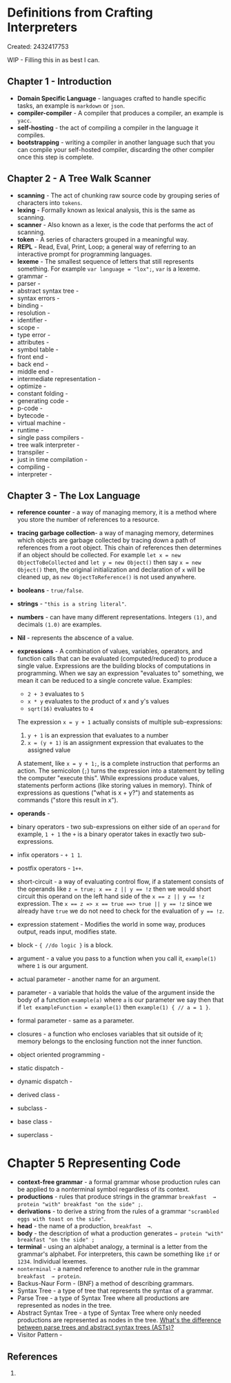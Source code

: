 # Definitions from Crafting Interpreters
Created: 2432417753

WIP - Filling this in as best I can.

## Chapter 1 - Introduction
* **Domain Specific Language** - languages crafted to handle specific tasks, an example is `markdown` or `json`.
* **compiler-compiler** - A compiler that produces a compiler, an example is `yacc`.
* **self-hosting** - the act of compiling a compiler in the language it compiles.
* **bootstrapping** - writing a compiler in another language such that you can compile your self-hosted compiler, discarding the other compiler once this step is complete.
## Chapter 2 - A Tree Walk Scanner
* **scanning** - The act of chunking raw source code by grouping series of characters into `tokens`.
* **lexing** -  Formally known as lexical analysis, this is the same as scanning.
* **scanner** - Also known as a lexer, is the code that performs the act of scanning.
* **token** - A series of characters grouped in a meaningful way.
* **REPL** - Read, Eval, Print, Loop; a general way of referring to an interactive prompt for programming languages.
* **lexeme** - The smallest sequence of letters that still represents something. For example `var language = "lox";`, `var` is a lexeme.
* grammar - 
* parser - 
* abstract syntax tree - 
* syntax errors - 
* binding - 
* resolution - 
* identifier - 
* scope - 
* type error - 
* attributes - 
* symbol table - 
* front end - 
* back end -
* middle end -
* intermediate representation - 
* optimize -
* constant folding - 
* generating code - 
* p-code -
* bytecode - 
* virtual machine -
* runtime - 
* single pass compilers - 
* tree walk interpreter -
* transpiler - 
* just in time compilation -
* compiling - 
* interpreter - 

## Chapter  3 - The Lox Language
* **reference counter** - a way of managing memory, it is a method where you store the number of references to a resource.
* **tracing garbage collection**- a way of managing memory, determines which objects are garbage collected by tracing down a path of references from a root object. This chain of references then determines if an object should be collected. For example `let x = new ObjectToBeCollected` and `let y = new Object()` then say `x = new Object()` then, the original initialization and declaration of `x` will be cleaned up, as `new ObjectToReference()` is not used anywhere.
* **booleans** - `true/false`.
* **strings** -  `"this is a string literal"`.
* **numbers** - can have many different representations. Integers `(1)`, and decimals `(1.0)` are examples.
* **Nil** - represents the abscence of a value.
* **expressions** - A combination of values, variables, operators, and function calls that can be evaluated (computed/reduced) to produce a single value. Expressions are the building blocks of computations in programming. When we say an expression "evaluates to" something, we mean it can be reduced to a single concrete value. Examples:
  - `2 + 3` evaluates to `5`
  - `x * y` evaluates to the product of x and y's values
  - `sqrt(16)` evaluates to `4`
  
  The expression `x = y + 1` actually consists of multiple sub-expressions:
  1. `y + 1` is an expression that evaluates to a number
  2. `x = (y + 1)` is an assignment expression that evaluates to the assigned value
  
  A statement, like `x = y + 1;`, is a complete instruction that performs an action. The semicolon (`;`) turns the expression into a statement by telling the computer "execute this". While expressions produce values, statements perform actions (like storing values in memory). Think of expressions as questions ("what is x + y?") and statements as commands ("store this result in x").
* **operands** -
* binary operators - two sub-expressions on either side of an `operand` for example, `1 + 1` the `+` is a binary operator takes in exactly two sub-expressions.
* infix operators - `+ 1 1`.
* postfix operators - `1++`.
* short-circuit - a way of evaluating control flow, if a statement consists of the operands like `z = true; x == z || y == !z` then we would short circuit this operand on the left hand side of the `x == z || y == !z` expression. The `x == z => x == true ==> true || y == !z` since we already have `true` we do not need to check for the evaluation of `y == !z`.
* expression statement - Modifies the world in some way, produces output, reads input, modifies state.
* block - `{ //do logic }` is a block.
* argument - a value you pass to a function when you call it, `example(1)` where `1` is our argument.
* actual parameter - another name for an argument.
* parameter - a variable that holds the value of the argument inside the body of a function `example(a)` where `a` is our parameter we say then that if `let exampleFunction = example(1)` then `example(1) { // a = 1 }`.
* formal parameter - same as a parameter.
* closures - a function who encloses variables that sit outside of it; memory belongs to the enclosing function not the inner function.
* object oriented programming -
* static dispatch -
* dynamic dispatch - 
* derived class -
* subclass -
* base class -
* superclass -

# Chapter 5 Representing Code
* **context-free grammar** - a formal grammar whose production rules can be applied to a nonterminal symbol regardless of its context.
* **productions** - rules that produce strings in the grammar `breakfast  → protein "with" breakfast "on the side" ;`.
* **derivations** - to derive a string from the rules of a grammar `"scrambled eggs with toast on the side"`.
* **head** - the name of a production, `breakfast  →`.
* **body** - the description of what a production generates `→ protein "with" breakfast "on the side" ;`
* **terminal** - using an alphabet analogy, a terminal is a letter from the grammar's alphabet. For interpreters, this cawn be something like `if` or `1234`. Individual lexemes.
* `nonterminal` - a named reference to another rule in the grammar `breakfast  → protein`.
* Backus-Naur Form - (BNF) a method of describing grammars.
* Syntax Tree - a type of tree that represents the syntax of a grammar.
* Parse Tree - a type of Syntax Tree where all productions are represented as nodes in the tree.
* Abstract Syntax Tree - a type of Syntax Tree where only needed productions are represented as nodes in the tree. [What's the difference between parse trees and abstract syntax trees (ASTs)?](https://stackoverflow.com/questions/5026517/whats-the-difference-between-parse-trees-and-abstract-syntax-trees-asts)
* Visitor Pattern - 


## References
1.